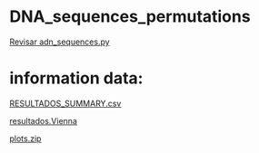 # DNA_sequences_permutations
[Revisar adn_sequences.py](https://github.com/Fx2048/DNA_sequences_permutations/blob/main/adn_sequence.py)

# information data:

[RESULTADOS_SUMMARY.csv](https://github.com/Fx2048/DNA_sequences_permutations/blob/main/resultados_summary.csv)

[resultados.Vienna](https://github.com/Fx2048/DNA_sequences_permutations/blob/main/resultados.vienna)

[plots.zip](https://github.com/Fx2048/DNA_sequences_permutations/blob/main/plots.zip)
